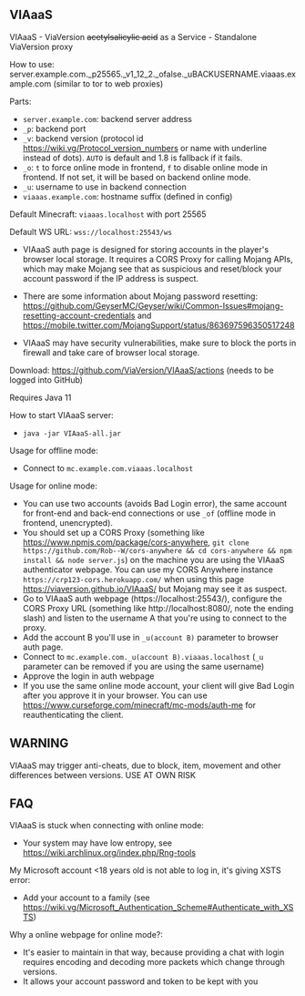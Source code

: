 VIAaaS
---

VIAaaS - ViaVersion ~~acetylsalicylic acid~~ as a Service - Standalone ViaVersion proxy

How to use: server.example.com._p25565._v1_12_2._ofalse._uBACKUSERNAME.viaaas.example.com (similar to tor to web proxies)

Parts:
- ```server.example.com```: backend server address
- ```_p```: backend port
- ```_v```: backend version (protocol id https://wiki.vg/Protocol_version_numbers or name with underline instead of dots). ```AUTO``` is default and 1.8 is fallback if it fails.
- ```_o```: ```t``` to force online mode in frontend, ```f``` to disable online mode in frontend. If not set, it will be based on backend online mode.
- ```_u```: username to use in backend connection
- ```viaaas.example.com```: hostname suffix (defined in config)


Default Minecraft: ```viaaas.localhost``` with port 25565

Default WS URL: ```wss://localhost:25543/ws```

- VIAaaS auth page is designed for storing accounts in the player's browser local storage.
 It requires a CORS Proxy for calling Mojang APIs, which may make Mojang see that
 as suspicious and reset/block your account password if the IP address is suspect.

- There are some information about Mojang password resetting:
  https://github.com/GeyserMC/Geyser/wiki/Common-Issues#mojang-resetting-account-credentials and
  https://mobile.twitter.com/MojangSupport/status/863697596350517248

- VIAaaS may have security vulnerabilities, make sure to block the ports in firewall and take care of browser local storage.

Download: https://github.com/ViaVersion/VIAaaS/actions (needs to be logged into GitHub)

Requires Java 11

How to start VIAaaS server:
- ```java -jar VIAaaS-all.jar```

Usage for offline mode:
- Connect to ```mc.example.com.viaaas.localhost```

Usage for online mode:
- You can use two accounts (avoids Bad Login error), the same account for front-end and back-end connections or use ```_of```
  (offline mode in frontend, unencrypted).
- You should set up a CORS Proxy (something like https://www.npmjs.com/package/cors-anywhere,
  ```git clone https://github.com/Rob--W/cors-anywhere && cd cors-anywhere && npm install && node server.js```)
  on the machine you are using the VIAaaS authenticator webpage. You can use my CORS Anywhere instance ```https://crp123-cors.herokuapp.com/``` when using
  this page https://viaversion.github.io/VIAaaS/ but Mojang may see it as suspect.
- Go to VIAaaS auth webpage (https://localhost:25543/), configure the CORS Proxy URL (something like http://localhost:8080/,
  note the ending slash) and listen to the username A that you're using to connect to the proxy.
- Add the account B you'll use in ```_u(account B)``` parameter to browser auth page.
- Connect to ```mc.example.com._u(account B).viaaas.localhost``` (```_u``` parameter can be removed if you are using the same username)
- Approve the login in auth webpage
- If you use the same online mode account, your client will give Bad Login after you approve it in your browser. You can use
  https://www.curseforge.com/minecraft/mc-mods/auth-me for reauthenticating the client.

## WARNING
VIAaaS may trigger anti-cheats, due to block, item, movement and other differences between versions. USE AT OWN RISK

## FAQ
VIAaaS is stuck when connecting with online mode:
- Your system may have low entropy, see https://wiki.archlinux.org/index.php/Rng-tools

My Microsoft account <18 years old is not able to log in, it's giving XSTS error:
- Add your account to a family (see https://wiki.vg/Microsoft_Authentication_Scheme#Authenticate_with_XSTS)

Why a online webpage for online mode?:
- It's easier to maintain in that way, because providing a chat with login requires encoding and decoding more packets which change through versions.
- It allows your account password and token to be kept with you
